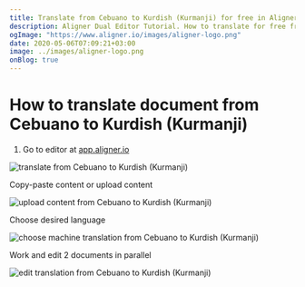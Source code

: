 ```yaml
---
title: Translate from Cebuano to Kurdish (Kurmanji) for free in Aligner Editor
description: Aligner Dual Editor Tutorial. How to translate for free from Cebuano to Kurdish (Kurmanji). Aligner is multilingual document management platform. 
ogImage: "https://www.aligner.io/images/aligner-logo.png"
date: 2020-05-06T07:09:21+03:00
image: ../images/aligner-logo.png
onBlog: true
---
```


# How to translate document from Cebuano to Kurdish (Kurmanji)

1. Go to editor at [app.aligner.io](https://app.aligner.io "Aligner App web page")

![translate from Cebuano to Kurdish (Kurmanji)](../aligner-blank-editor.png "translate from Cebuano to Kurdish (Kurmanji)")

Copy-paste content or upload content

![upload content from Cebuano to Kurdish (Kurmanji)](../aligner-uploaded-document.png "upload content from Cebuano to Kurdish (Kurmanji)")

Choose desired language

![choose machine translation from Cebuano to Kurdish (Kurmanji)](../aligner-language-dropdown.png "choose machine translation from Cebuano to Kurdish (Kurmanji)")

Work and edit 2 documents in parallel

![edit translation from Cebuano to Kurdish (Kurmanji)](../aligner-double-sitded-editor.png "edit translation from Cebuano to Kurdish (Kurmanji)")

